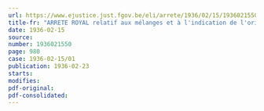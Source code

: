 ```yaml
---
url: https://www.ejustice.just.fgov.be/eli/arrete/1936/02/15/1936021550/justel
title-fr: "ARRETE ROYAL relatif aux mélanges et à l'indication de l'origine de certaines catégories de beurre"
date: 1936-02-15
source:
number: 1936021550
page: 980
case: 1936-02-15/01
publication: 1936-02-23
starts:
modifies:
pdf-original:
pdf-consolidated:
---
```


